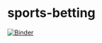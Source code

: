 # sports-betting
[![Binder](https://mybinder.org/badge_logo.svg)](https://mybinder.org/v2/gh/jp83829/sports-betting/HEAD)
